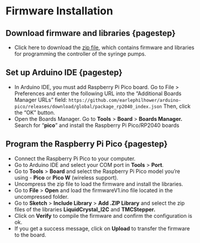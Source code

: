 # Firmware Installation

## Download firmware and libraries {pagestep}

- Click here to download the [zip file](), which contains firmware and libraries for programming the controller of the syringe pumps.

## Set up Arduino IDE {pagestep}

- In Arduino IDE, you must add Raspberry Pi Pico board. Go to File > Preferences and enter the following URL into the “Additional Boards Manager URLs” field: `https://github.com/earlephilhower/arduino-pico/releases/download/global/package_rp2040_index.json` Then, click the “OK” button.
- Open the Boards Manager. Go to **Tools** > **Board** > **Boards Manager.** Search for “**pico**” and install the Raspberry Pi Pico/RP2040 boards

## Program the Raspberry Pi Pico {pagestep}

- Connect the Raspberry Pi Pico to your computer.
- Go to Arduino IDE and select your COM port in **Tools** > **Port**.
- Go to **Tools** > **Board** and select the Raspberry Pi Pico model you’re using - **Pico** or **Pico W** (wireless support).
- Uncompress the zip file to load the firmware and install the libraries.
- Go to **File** > **Open** and load the firmwareV1.ino file located in the uncompressed folder.
- Go to **Sketch** > **Include Library** > **Add .ZIP Library** and select the zip files of the libraries **LiquidCrystal_I2C** and **TMCStepper.**
- Click on **Verify** to compile the firmware and confirm the configuration is ok.
- If you get a success message, click on **Upload** to transfer the firmware to the board.